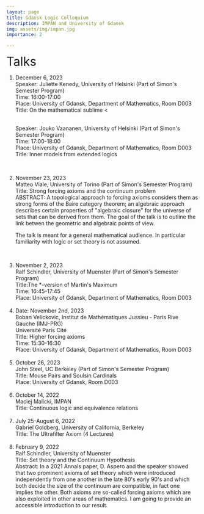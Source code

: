 ```yaml
---
layout: page
title: Gdansk Logic Colloquium
description: IMPAN and University of Gdansk
img: assets/img/impan.jpg
importance: 2

---
```


<font size="+3">Talks</font>

<ol>
  
<li> December 6, 2023<br>
  Speaker: Juliette Kenedy, University of Helsinki (Part of Simon's Semester Program)<br>
  Time: 16:00-17:00<br>
  Place:  University of Gdansk, Department of Mathematics, Room D003<br>
  Title: On the mathematical sublime  <<br><br>
    
 Speaker: Jouko Vaananen,  University of Helsinki (Part of Simon's Semester Program)<br>
  Time: 17:00-18:00<br>
  Place:  University of Gdansk, Department of Mathematics, Room D003<br>
  Title: Inner models from extended logics </li><br>


<li> November 23, 2023<br>
Matteo Viale, University of Torino (Part of Simon's Semester Program)<br>
Title: Strong forcing axioms and the continuum problem <br>
ABSTRACT: A topological approach to forcing axioms considers them as strong forms of the Baire category theorem; an algebraic approach describes certain properties of "algebraic closure" for the universe of sets that can be derived from them. The goal of the talk is to outline the link betwen the geometric and algebraic points of view. <br>

The talk is meant for a general mathematical audience. In particular familiarity with logic or set theory is not assumed.</li><br>


<li> November 2, 2023<br>
Ralf Schindler, University of Muenster (Part of Simon's Semester Program)<br>
Title:The *-version of Martin's Maximum <br>
Time: 16:45-17:45<br>
Place:  University of Gdansk, Department of Mathematics, Room D003</li><br>

 <li> Date: November 2nd, 2023<br>
  Boban Velickovic, Institut de Mathématiques Jussieu - Paris Rive Gauche (IMJ-PRG)<br>
Université Paris Cité <br>
  Title: Higher forcing axioms <br>
Time: 15:30-16:30<br>
Place:  University of Gdansk, Department of Mathematics, Room D003
 </li><br>

<li> October 26, 2023<br>
John Steel, UC Berkeley (Part of Simon's Semester Program)<br>
  Title: Mouse Pairs and Soulsin Cardinals<br>
  Place: University of Gdansk, Room D003</li><br>


<li> October 14, 2022<br>
Maciej Malicki, IMPAN <br>
  Title: Continuous logic and equivalence relations</li><br>

<li>July 25-August 6, 2022<br>
Gabriel Goldberg, University of California, Berkeley<br>
Title: The Ultrafilter Axiom (4 Lectures)</li><br>

<li>February 9, 2022 <br>
Ralf Schindler, University of Muenster<br>
Title: Set theory and the Continuum Hypothesis<br>
Abstract: In a 2021 Annals paper, D. Aspero and the speaker showed that two prominent axioms of set theory which were introduced independently 
from one another in the late 80's early 90's and which both decide the size of the continuum are compatible, in fact one implies the other.
Both axioms are so-called forcing axioms which are also exploited in other areas of mathematics. I am going to provide an accessible
introduction to our result.</li>
  </ol>
